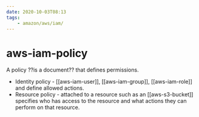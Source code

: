 ```yaml
---
date: 2020-10-03T08:13
tags:
    - amazon/aws/iam/
---
```


# aws-iam-policy

A policy ??is a document?? that defines permissions.

* Identity policy -  [[aws-iam-user]], [[aws-iam-group]], [[aws-iam-role]] and define allowed actions.
* Resource policy - attached to a resource such as an [[aws-s3-bucket]] specifies who has access to the resource and what actions they can perform on that resource.

